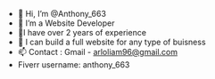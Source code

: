 - 👋 Hi, I’m @Anthony_663
- 👀 I’m a Website Developer
- 🌱I have over 2 years of experience
- 💞️ I can build a full website for any type of buisness
- 📫 Contact : Gmail - arloliam96@gmail.com
- Fiverr username: anthony_663

<!---
Anthony-Liam69/Anthony-Liam69 is a ✨ special ✨ repository because its `README.md` (this file) appears on your GitHub profile.
You can click the Preview link to take a look at your changes.
--->
